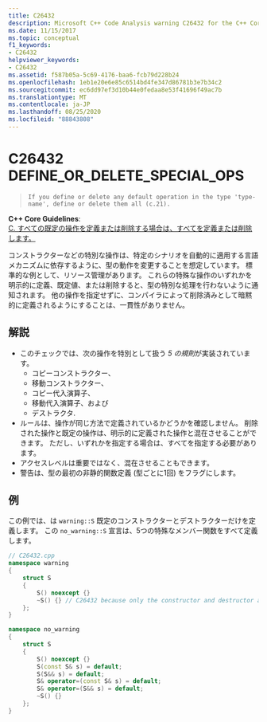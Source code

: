 ```yaml
---
title: C26432
description: Microsoft C++ Code Analysis warning C26432 for the C++ Core Guidelines case c. 21.
ms.date: 11/15/2017
ms.topic: conceptual
f1_keywords:
- C26432
helpviewer_keywords:
- C26432
ms.assetid: f587b05a-5c69-4176-baa6-fcb79d228b24
ms.openlocfilehash: 1eb1e20e6e85c6514bd4fe347d86781b3e7b34c2
ms.sourcegitcommit: ec6dd97ef3d10b44e0fedaa8e53f41696f49ac7b
ms.translationtype: MT
ms.contentlocale: ja-JP
ms.lasthandoff: 08/25/2020
ms.locfileid: "88843808"
---
```

# <a name="c26432-define_or_delete_special_ops"></a>C26432 DEFINE_OR_DELETE_SPECIAL_OPS

> `If you define or delete any default operation in the type 'type-name', define or delete them all (c.21).`

**C++ Core Guidelines**: \
[C. すべての既定の操作を定義または削除する場合は、すべてを定義または削除します。](https://isocpp.github.io/CppCoreGuidelines/CppCoreGuidelines#c21-if-you-define-or-delete-any-default-operation-define-or-delete-them-all)

コンストラクターなどの特別な操作は、特定のシナリオを自動的に適用する言語メカニズムに依存するように、型の動作を変更することを想定しています。 標準的な例として、リソース管理があります。 これらの特殊な操作のいずれかを明示的に定義、既定値、または削除すると、型の特別な処理を行わないように通知されます。 他の操作を指定せずに、コンパイラによって削除済みとして暗黙的に定義されるようにすることは、一貫性がありません。

## <a name="remarks"></a>解説

- このチェックでは、次の操作を特別として扱う *5 の規則*が実装されています。
  - コピーコンストラクター、
  - 移動コンストラクター、
  - コピー代入演算子、
  - 移動代入演算子、および
  - デストラクタ.
- ルールは、操作が同じ方法で定義されているかどうかを確認しません。 削除された操作と既定の操作は、明示的に定義された操作と混在させることができます。 ただし、いずれかを指定する場合は、すべてを指定する必要があります。
- アクセスレベルは重要ではなく、混在させることもできます。
- 警告は、型の最初の非静的関数定義 (型ごとに1回) をフラグにします。

## <a name="example"></a>例

この例では、は `warning::S` 既定のコンストラクターとデストラクターだけを定義します。 この `no_warning::S` 宣言は、5つの特殊なメンバー関数をすべて定義します。

```cpp
// C26432.cpp
namespace warning
{
    struct S
    {
        S() noexcept {}
        ~S() {} // C26432 because only the constructor and destructor are explicitly defined.
    };
}

namespace no_warning
{
    struct S
    {
        S() noexcept {}
        S(const S& s) = default;
        S(S&& s) = default;
        S& operator=(const S& s) = default;
        S& operator=(S&& s) = default;
        ~S() {}
    };
}
```
